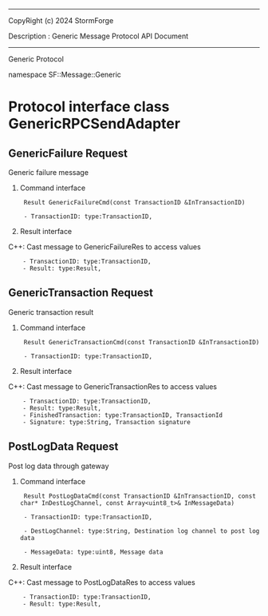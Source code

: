 ﻿***
 
 CopyRight (c) 2024 StormForge
 
 Description : Generic Message Protocol API Document

***



Generic Protocol

namespace SF::Message::Generic


# Protocol interface class GenericRPCSendAdapter
## GenericFailure Request
Generic failure message

1. Command interface

        Result GenericFailureCmd(const TransactionID &InTransactionID)

		- TransactionID: type:TransactionID, 

2. Result interface

C++: Cast message to GenericFailureRes to access values


		- TransactionID: type:TransactionID, 
		- Result: type:Result, 


## GenericTransaction Request
Generic transaction result

1. Command interface

        Result GenericTransactionCmd(const TransactionID &InTransactionID)

		- TransactionID: type:TransactionID, 

2. Result interface

C++: Cast message to GenericTransactionRes to access values


		- TransactionID: type:TransactionID, 
		- Result: type:Result, 
		- FinishedTransaction: type:TransactionID, TransactionId
		- Signature: type:String, Transaction signature


## PostLogData Request
Post log data through gateway

1. Command interface

        Result PostLogDataCmd(const TransactionID &InTransactionID, const char* InDestLogChannel, const Array<uint8_t>& InMessageData)

		- TransactionID: type:TransactionID, 

		- DestLogChannel: type:String, Destination log channel to post log data

		- MessageData: type:uint8, Message data

2. Result interface

C++: Cast message to PostLogDataRes to access values


		- TransactionID: type:TransactionID, 
		- Result: type:Result, 









